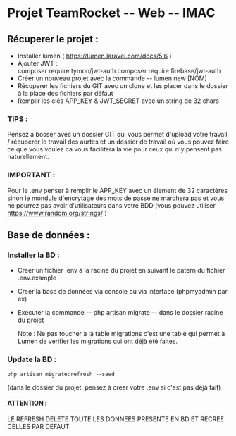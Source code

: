 # Projet TeamRocket -- Web -- IMAC 

## Récuperer le projet : 

	
* Installer lumen ( https://lumen.laravel.com/docs/5.6 )
* Ajouter JWT :  
	composer require tymon/jwt-auth
	composer require firebase/jwt-auth
* Créer un nouveau projet avec la commande -- lumen new [NOM]
* Récuperer les fichiers du GIT avec un clone et les placer dans le dossier à la place des fichiers par défaut
* Remplir les clés APP_KEY & JWT_SECRET avec un string de 32 chars

### TIPS : 
Pensez à bosser avec un dossier GIT qui vous permet d'upload votre travail / récuperer le travail des aurtes et un dossier de travail où vous pouvez faire ce que vous voulez ca vous facilitera la vie pour ceux qui n'y pensent pas naturellement. 


### IMPORTANT : 
Pour le .env penser à remplir le APP_KEY avec un élement de 32 caractères sinon le mondule d'encrytage des mots de passe ne marchera pas et vous ne pourrez pas avoir d'utilisateurs dans votre BDD 
(vous pouvez utiliser https://www.random.org/strings/ )



	
	
## Base de données : 

### Installer la BD : 
* Creer un fichier .env à la racine du projet en suivant le patern du fichier .env.example
* Creer la base de données via console ou via interface (phpmyadmin par ex)
* Executer la commande -- php artisan migrate -- dans le dossier racine du projet 

	Note : Ne pas toucher à la table migrations c'est une table qui permet à Lumen de vérifier les migrations qui ont déjà été faites.


### Update la BD : 
	php artisan migrate:refresh --seed 
(dans le dossier du projet, pensez à creer votre .env si c'est pas déjà fait)
#### ATTENTION : 
LE REFRESH DELETE TOUTE LES DONNEES PRESENTE EN BD ET RECREE CELLES PAR DEFAUT